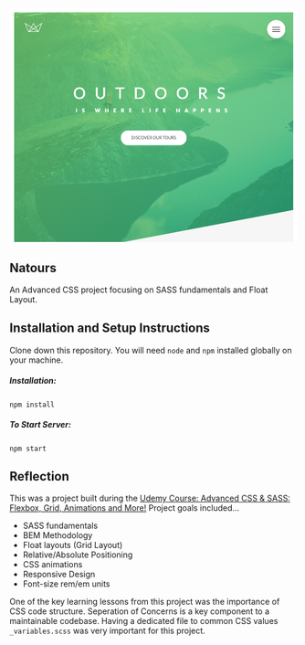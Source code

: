 <p align="center">
  <img src="./img/ss1.png" width="600"/>
</p>

## Natours
An Advanced CSS project focusing on SASS fundamentals and Float Layout.

## Installation and Setup Instructions
Clone down this repository. You will need `node` and `npm` installed globally on your machine.  
##### Installation:

`npm install`  

##### To Start Server:

`npm start`  

## Reflection
This was a project built during the [Udemy Course: Advanced CSS & SASS: Flexbox, Grid, Animations and More!](https://www.udemy.com/advanced-css-and-sass/) Project goals included... 

* SASS fundamentals
* BEM Methodology
* Float layouts (Grid Layout)
* Relative/Absolute Positioning
* CSS animations
* Responsive Design
* Font-size rem/em units

One of the key learning lessons from this project was the importance of CSS code structure. Seperation of Concerns is a key component to a maintainable codebase. Having a dedicated file to common CSS values `_variables.scss` was very important for this project.

